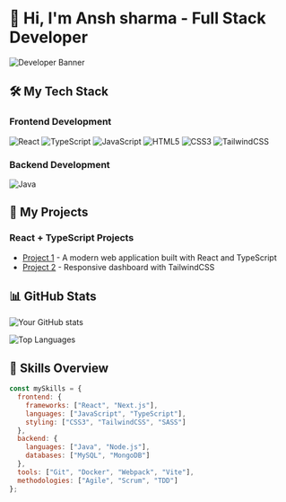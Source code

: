
# 👋 Hi, I'm Ansh sharma - Full Stack Developer

![Developer Banner](https://t3.ftcdn.net/jpg/08/86/49/54/360_F_886495498_14NHE9pzw6B7SGoU5Sxb4leA8gpXYDpz.jpg)

## 🛠️ My Tech Stack

### Frontend Development
![React](https://img.shields.io/badge/React-20232A?style=for-the-badge&logo=react&logoColor=61DAFB)
![TypeScript](https://img.shields.io/badge/TypeScript-007ACC?style=for-the-badge&logo=typescript&logoColor=white)
![JavaScript](https://img.shields.io/badge/JavaScript-F7DF1E?style=for-the-badge&logo=javascript&logoColor=black)
![HTML5](https://img.shields.io/badge/HTML5-E34F26?style=for-the-badge&logo=html5&logoColor=white)
![CSS3](https://img.shields.io/badge/CSS3-1572B6?style=for-the-badge&logo=css3&logoColor=white)
![TailwindCSS](https://img.shields.io/badge/Tailwind_CSS-38B2AC?style=for-the-badge&logo=tailwind-css&logoColor=white)

### Backend Development
![Java](https://img.shields.io/badge/Java-ED8B00?style=for-the-badge&logo=openjdk&logoColor=white)

## 🚀 My Projects

### React + TypeScript Projects
- [Project 1](https://github.com/yourusername/project1) - A modern web application built with React and TypeScript
- [Project 2](https://github.com/yourusername/project2) - Responsive dashboard with TailwindCSS


## 📊 GitHub Stats

![Your GitHub stats](https://github-readme-stats.vercel.app/api?username=ansh23092002&show_icons=true&theme=radical)

![Top Languages](https://github-readme-stats.vercel.app/api/top-langs/?username=ansh23092002&layout=compact&theme=radical)

## 🌟 Skills Overview

```javascript
const mySkills = {
  frontend: {
    frameworks: ["React", "Next.js"],
    languages: ["JavaScript", "TypeScript"],
    styling: ["CSS3", "TailwindCSS", "SASS"]
  },
  backend: {
    languages: ["Java", "Node.js"],
    databases: ["MySQL", "MongoDB"]
  },
  tools: ["Git", "Docker", "Webpack", "Vite"],
  methodologies: ["Agile", "Scrum", "TDD"]
};
